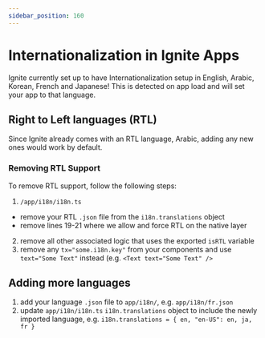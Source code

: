 ```yaml
---
sidebar_position: 160
---
```


# Internationalization in Ignite Apps

Ignite currently set up to have Internationalization setup in English, Arabic, Korean, French and Japanese! This is detected on app load and will set your app to that language.

## Right to Left languages (RTL)

Since Ignite already comes with an RTL language, Arabic, adding any new ones would work by default.

### Removing RTL Support

To remove RTL support, follow the following steps:

1. `/app/i18n/i18n.ts`

- remove your RTL `.json` file from the `i18n.translations` object
- remove lines 19-21 where we allow and force RTL on the native layer

2. remove all other associated logic that uses the exported `isRTL` variable
3. remove any `tx="some.i18n.key"` from your components and use `text="Some Text"` instead
   (e.g. `<Text text="Some Text" />`

## Adding more languages

1. add your language `.json` file to `app/i18n/`, e.g. `app/i18n/fr.json`
2. update `app/i18n/i18n.ts` `i18n.translations` object to include the newly imported language, e.g. `i18n.translations = { en, "en-US": en, ja, fr }`
